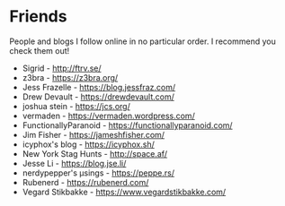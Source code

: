 # Friends

People and blogs I follow online in no particular order. I recommend you check them out!

* Sigrid - http://ftrv.se/
* z3bra - https://z3bra.org/
* Jess Frazelle - https://blog.jessfraz.com/
* Drew Devault - https://drewdevault.com/
* joshua stein - https://jcs.org/
* vermaden - https://vermaden.wordpress.com/
* FunctionallyParanoid - https://functionallyparanoid.com/
* Jim Fisher - https://jameshfisher.com/
* icyphox's blog - https://icyphox.sh/
* New York Stag Hunts - http://space.af/
* Jesse Li - https://blog.jse.li/
* nerdypepper's μsings - https://peppe.rs/
* Rubenerd - https://rubenerd.com/
* Vegard Stikbakke - https://www.vegardstikbakke.com/
